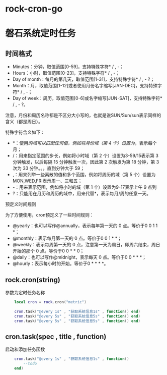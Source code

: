 # rock-cron-go
# 磐石系统定时任务

## 时间格式
- Minutes：分钟，取值范围[0-59]，支持特殊字符* / , -；
- Hours：小时，取值范围[0-23]，支持特殊字符* / , -；
- Day of month：每月的第几天，取值范围[1-31]，支持特殊字符* / , - ?；
- Month：月，取值范围[1-12]或者使用月份名字缩写[JAN-DEC]，支持特殊字符* / , -；
- Day of week：周历，取值范围[0-6]或名字缩写[JUN-SAT]，支持特殊字符* / , - ?。
 
注意，月份和周历名称都是不区分大小写的，也就是说SUN/Sun/sun表示同样的含义（都是周日）。

特殊字符含义如下：

- \*：使用*的域可以匹配任何值，例如将月份域（第 4 个）设置为*，表示每个月；
- /：用来指定范围的步长，例如将小时域（第 2 个）设置为3-59/15表示第 3 分钟触发，以后每隔 15 分钟触发一次，因此第 2 次触发为第 18 分钟，第 3 次为 33 分钟。。。直到分钟大于 59；
- ,：用来列举一些离散的值和多个范围，例如将周历的域（第 5 个）设置为MON,WED,FRI表示周一、三和五；
- -：用来表示范围，例如将小时的域（第 1 个）设置为9-17表示上午 9 点到
- ?：只能用在月历和周历的域中，用来代替*，表示每月/周的任意一天。
 
预定义时间规则

为了方便使用，cron预定义了一些时间规则：

- @yearly：也可以写作@annually，表示每年第一天的 0 点。等价于0 0 1 1 *；
- @monthly：表示每月第一天的 0 点。等价于0 0 1 * *；
- @weekly：表示每周第一天的 0 点，注意第一天为周日，即周六结束，周日开始的那个 0 点。等价于0 0 * * 0；
- @daily：也可以写作@midnight，表示每天 0 点。等价于0 0 * * *；
- @hourly：表示每小时的开始。等价于0 * * * *。
 
## rock.cron(string)
参数为定时任务名称
```lua
    local cron = rock.cron("metric")
    
    cron.task("@every 1s" , "获取系统信息1s" , function() end)
    cron.task("@every 5s" , "获取系统信息5s" , function() end)
    cron.task("@every 5s" , "获取系统信息5s" , function() end)
```

## cron.task(spec , title , function)
启动和添加任务函数
```lua
    cron.task("@every 1s" , "获取系统信息1s" , function() 
        --todo    
    end)
```